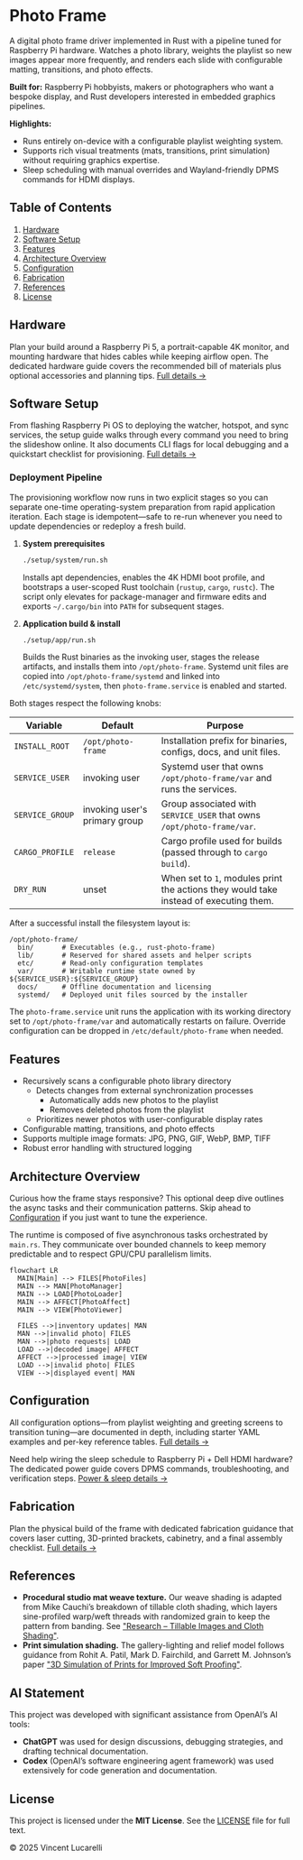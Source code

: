 # Photo Frame

A digital photo frame driver implemented in Rust with a pipeline tuned for Raspberry Pi hardware. Watches a photo library, weights the playlist so new images appear more frequently, and renders each slide with configurable matting, transitions, and photo effects.

**Built for:** Raspberry Pi hobbyists, makers or photographers who want a bespoke display, and Rust developers interested in embedded graphics pipelines.

**Highlights:**

- Runs entirely on-device with a configurable playlist weighting system.
- Supports rich visual treatments (mats, transitions, print simulation) without requiring graphics expertise.
- Sleep scheduling with manual overrides and Wayland-friendly DPMS commands for HDMI displays.

## Table of Contents

1. [Hardware](#hardware)
2. [Software Setup](#software-setup)
3. [Features](#features)
4. [Architecture Overview](#architecture-overview)
5. [Configuration](#configuration)
6. [Fabrication](#fabrication)
7. [References](#references)
8. [License](#license)

## Hardware

Plan your build around a Raspberry Pi 5, a portrait-capable 4K monitor, and mounting hardware that hides cables while keeping airflow open. The dedicated hardware guide covers the recommended bill of materials plus optional accessories and planning tips. [Full details →](docs/hardware.md)

## Software Setup

From flashing Raspberry Pi OS to deploying the watcher, hotspot, and sync services, the setup guide walks through every command you need to bring the slideshow online. It also documents CLI flags for local debugging and a quickstart checklist for provisioning. [Full details →](docs/software.md)

### Deployment Pipeline

The provisioning workflow now runs in two explicit stages so you can separate one-time operating-system preparation from rapid application iteration. Each stage is idempotent—safe to re-run whenever you need to update dependencies or redeploy a fresh build.

1. **System prerequisites**

   ```bash
   ./setup/system/run.sh
   ```

   Installs apt dependencies, enables the 4K HDMI boot profile, and bootstraps a user-scoped Rust toolchain (`rustup`, `cargo`, `rustc`). The script only elevates for package-manager and firmware edits and exports `~/.cargo/bin` into `PATH` for subsequent stages.

2. **Application build & install**

   ```bash
   ./setup/app/run.sh
   ```

   Builds the Rust binaries as the invoking user, stages the release artifacts, and installs them into `/opt/photo-frame`. Systemd unit files are copied into `/opt/photo-frame/systemd` and linked into `/etc/systemd/system`, then `photo-frame.service` is enabled and started.

Both stages respect the following knobs:

| Variable | Default | Purpose |
|----------|---------|---------|
| `INSTALL_ROOT` | `/opt/photo-frame` | Installation prefix for binaries, configs, docs, and unit files. |
| `SERVICE_USER` | invoking user | Systemd user that owns `/opt/photo-frame/var` and runs the services. |
| `SERVICE_GROUP` | invoking user's primary group | Group associated with `SERVICE_USER` that owns `/opt/photo-frame/var`. |
| `CARGO_PROFILE` | `release` | Cargo profile used for builds (passed through to `cargo build`). |
| `DRY_RUN` | unset | When set to `1`, modules print the actions they would take instead of executing them. |

After a successful install the filesystem layout is:

```
/opt/photo-frame/
  bin/       # Executables (e.g., rust-photo-frame)
  lib/       # Reserved for shared assets and helper scripts
  etc/       # Read-only configuration templates
  var/       # Writable runtime state owned by ${SERVICE_USER}:${SERVICE_GROUP}
  docs/      # Offline documentation and licensing
  systemd/   # Deployed unit files sourced by the installer
```

The `photo-frame.service` unit runs the application with its working directory set to `/opt/photo-frame/var` and automatically restarts on failure. Override configuration can be dropped in `/etc/default/photo-frame` when needed.

## Features

- Recursively scans a configurable photo library directory
  - Detects changes from external synchronization processes
    - Automatically adds new photos to the playlist
    - Removes deleted photos from the playlist
  - Prioritizes newer photos with user-configurable display rates
- Configurable matting, transitions, and photo effects
- Supports multiple image formats: JPG, PNG, GIF, WebP, BMP, TIFF
- Robust error handling with structured logging

## Architecture Overview

Curious how the frame stays responsive? This optional deep dive outlines the async tasks and their communication patterns. Skip ahead to [Configuration](#configuration) if you just want to tune the experience.

The runtime is composed of five asynchronous tasks orchestrated by `main.rs`. They communicate over bounded channels to keep memory predictable and to respect GPU/CPU parallelism limits.

```mermaid
flowchart LR
  MAIN[Main] --> FILES[PhotoFiles]
  MAIN --> MAN[PhotoManager]
  MAIN --> LOAD[PhotoLoader]
  MAIN --> AFFECT[PhotoAffect]
  MAIN --> VIEW[PhotoViewer]

  FILES -->|inventory updates| MAN
  MAN -->|invalid photo| FILES
  MAN -->|photo requests| LOAD
  LOAD -->|decoded image| AFFECT
  AFFECT -->|processed image| VIEW
  LOAD -->|invalid photo| FILES
  VIEW -->|displayed event| MAN
```

## Configuration

All configuration options—from playlist weighting and greeting screens to transition tuning—are documented in depth, including starter YAML examples and per-key reference tables. [Full details →](docs/configuration.md)

Need help wiring the sleep schedule to Raspberry Pi + Dell HDMI hardware? The dedicated power guide covers DPMS commands, troubleshooting, and verification steps. [Power & sleep details →](docs/power-and-sleep.md)

## Fabrication

Plan the physical build of the frame with dedicated fabrication guidance that covers laser cutting, 3D-printed brackets, cabinetry, and a final assembly checklist. [Full details →](docs/fabrication.md)

## References

- **Procedural studio mat weave texture.** Our weave shading is adapted from Mike Cauchi’s breakdown of tillable cloth shading, which layers sine-profiled warp/weft threads with randomized grain to keep the pattern from banding. See ["Research – Tillable Images and Cloth Shading"](https://www.mikecauchiart.com/single-post/2017/01/23/research-tillable-images-and-cloth-shading).
- **Print simulation shading.** The gallery-lighting and relief model follows guidance from Rohit A. Patil, Mark D. Fairchild, and Garrett M. Johnson’s paper ["3D Simulation of Prints for Improved Soft Proofing"](https://doi.org/10.1117/12.813471).

## AI Statement

This project was developed with significant assistance from OpenAI’s AI tools:

- **ChatGPT** was used for design discussions, debugging strategies, and drafting technical documentation.
- **Codex** (OpenAI’s software engineering agent framework) was used extensively for code generation and documentation.

## License

This project is licensed under the **MIT License**.
See the [LICENSE](LICENSE) file for full text.

© 2025 Vincent Lucarelli
